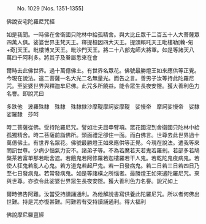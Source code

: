 ﻿　　No. 1029 [Nos. 1351-1355]

佛說安宅陀羅尼咒經

如是我聞。一時佛在舍衛國只陀林中給孤精舍。與大比丘眾千二百五十人大菩薩眾四萬人俱。娑婆世界主梵天王。釋提桓因四大天王。提頭賴吒天王毗樓勒[蘜-匊+奇]天王。毗樓博叉天王。毗沙門天王。將二十八部鬼師大將軍。如是等諸天八萬四千阿利多。將其子及眷屬悉來在會

爾時去此佛世界。過十萬億佛土。有世界名眾花。佛號最勝燈王如來應供等正覺。今現在說法。遣二菩薩一名大光二名無量光。而告之言。善男子汝等持此陀羅尼咒。至娑婆世界與釋迦牟尼佛。此咒多所饒益。能令眾生長夜安隱。獲大善利色力名譽。即說咒曰

多跌他　波羅殊隸　殊隸　殊隸隸沙摩鞮摩訶娑摩鞮　娑慢帝　摩訶娑慢帝　娑隸娑羅隸　莎呵

時二菩薩從佛。受持陀羅尼咒。譬如壯夫屈申臂項。眾花國沒到舍衛國只陀林中給孤獨精舍。時二菩薩前詣佛所。頭面禮足卻住一面。而白佛言。世尊去此世界過十萬億佛土。有世界名眾花。佛號最勝燈王如來應供等正覺。今現在說法。遣我等來問訊世尊。少病少惱氣力安不。諸弟子等。不為若魔若天若鬼若羅剎。若部多若鳩槃茶若富單那若毗舍遮。若餓鬼若阿修羅若迦樓羅若干人鬼。若乾陀鬼疫病鬼。若使人狂鬼若亂人心鬼。若方道鬼若起尸鬼。若一日發病鬼。若二日若三日若四日乃至七日發病鬼。若常發病鬼。如是等諸橫之所惱者。最勝燈王如來遣陀羅尼咒。來與世尊。亦欲令此娑婆世界眾生長夜安隱。獲大善利色力名譽。說咒如上

爾時佛告阿難。汝當受持讀誦通利。為他解說書寫供養此陀羅尼咒。所以者何佛出世難。持是咒亦復甚難。阿難若有受持讀誦通利。得大福利

佛說摩尼羅亶經
